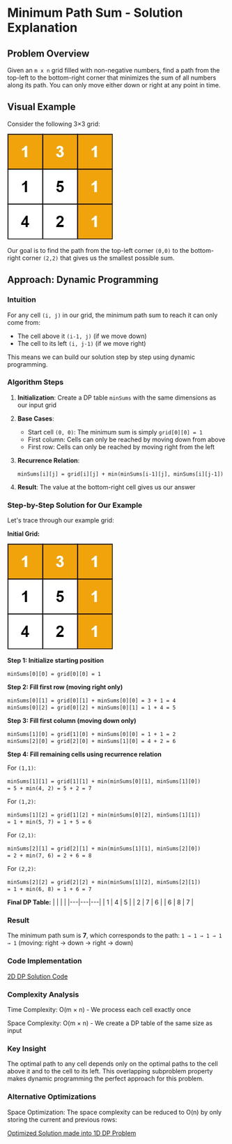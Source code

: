# Minimum Path Sum - Solution Explanation

## Problem Overview
Given an `m x n` grid filled with non-negative numbers, find a path from the top-left to the bottom-right corner that minimizes the sum of all numbers along its path. You can only move either down or right at any point in time.

## Visual Example
Consider the following 3×3 grid:

![](./image.png)


Our goal is to find the path from the top-left corner `(0,0)` to the bottom-right corner `(2,2)` that gives us the smallest possible sum.

## Approach: Dynamic Programming

### Intuition
For any cell `(i, j)` in our grid, the minimum path sum to reach it can only come from:
- The cell above it `(i-1, j)` (if we move down)
- The cell to its left `(i, j-1)` (if we move right)

This means we can build our solution step by step using dynamic programming.

### Algorithm Steps

1. **Initialization**: Create a DP table `minSums` with the same dimensions as our input grid
2. **Base Cases**:
   - Start cell `(0, 0)`: The minimum sum is simply `grid[0][0] = 1`
   - First column: Cells can only be reached by moving down from above
   - First row: Cells can only be reached by moving right from the left

3. **Recurrence Relation**:
    ```
    minSums[i][j] = grid[i][j] + min(minSums[i-1][j], minSums[i][j-1])
    ```
4. **Result**: The value at the bottom-right cell gives us our answer

### Step-by-Step Solution for Our Example

Let's trace through our example grid:

**Initial Grid:**

![](./image.png)


**Step 1: Initialize starting position**
    
```
minSums[0][0] = grid[0][0] = 1
```

**Step 2: Fill first row (moving right only)**

```
minSums[0][1] = grid[0][1] + minSums[0][0] = 3 + 1 = 4
minSums[0][2] = grid[0][2] + minSums[0][1] = 1 + 4 = 5
```

**Step 3: Fill first column (moving down only)**
```
minSums[1][0] = grid[1][0] + minSums[0][0] = 1 + 1 = 2
minSums[2][0] = grid[2][0] + minSums[1][0] = 4 + 2 = 6
```

**Step 4: Fill remaining cells using recurrence relation**

For `(1,1)`:
```
minSums[1][1] = grid[1][1] + min(minSums[0][1], minSums[1][0])
= 5 + min(4, 2) = 5 + 2 = 7
```


For `(1,2)`:
```
minSums[1][2] = grid[1][2] + min(minSums[0][2], minSums[1][1])
= 1 + min(5, 7) = 1 + 5 = 6
```

For `(2,1)`:
```
minSums[2][1] = grid[2][1] + min(minSums[1][1], minSums[2][0])
= 2 + min(7, 6) = 2 + 6 = 8
```

For `(2,2)`:
```
minSums[2][2] = grid[2][2] + min(minSums[1][2], minSums[2][1])
= 1 + min(6, 8) = 1 + 6 = 7
```

**Final DP Table:**
| | | |
|---|---|---|
| 1 | 4 | 5 |
| 2 | 7 | 6 |
| 6 | 8 | 7 |


### Result
The minimum path sum is **7**, which corresponds to the path: `1 → 1 → 1 → 1 → 1` (moving: right → down → right → down)

### Code Implementation

[2D DP Solution Code](./Solution.java)

### Complexity Analysis

Time Complexity: O(m × n) - We process each cell exactly once

Space Complexity: O(m × n) - We create a DP table of the same size as input

### Key Insight

The optimal path to any cell depends only on the optimal paths to the cell above it and to the cell to its left. This overlapping subproblem property makes dynamic programming the perfect approach for this problem.
### Alternative Optimizations

Space Optimization: The space complexity can be reduced to O(n) by only storing the current and previous rows:

[Optimized Solution made into 1D DP Problem](./SolutionOptimized.java)
